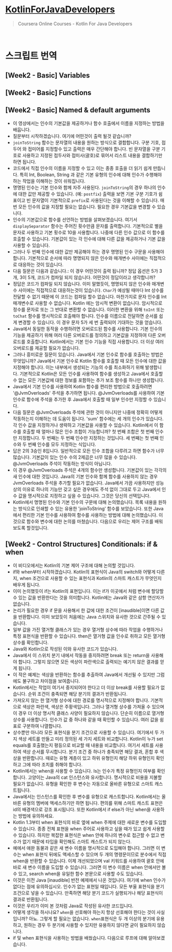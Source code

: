 # [KotlinForJavaDevelopers](https://www.coursera.org/learn/kotlin-for-java-developers/home/welcome)

> Coursera Online Courses - Kotlin For Java Developers


<br>

# 스크립트 번역

## [Week2 - Basic] Variables

## [Week2 - Basic] Functions

## [Week2 - Basic] Named & default arguments

- 이 영상에서는 인수의 기본값을 제공하거나 함수 호출에서 이름을 지정하는 방법을 배웁니다.
- 질문부터 시작하겠습니다. 여기에 어떤것이 출력 될것 같습니까?
- `joinToString` 함수는 문자열의 내용을 원하는 방식으로 결합합니다. 
구분 기호, 접두어 와 접미어를 지정할수 있고 출력은 매우 간단해야 합니다. 
빈 문자열을 구분 기호로 사용하고 지정된 접두사와 접미사(괄호)로 묶어서 리스트 내용을 결합하기만 하면 됩니다.
- 코드에서 직접 인수의 이름을 지정할 수 있고 이는 종종 호출을 더 읽기 쉽게 만듭니다. 
특히 Int, Boolean, String 과 같은 기본 유형의 인수에 대해 인수가 수행해야 하는 작업을 이해하는 것이 쉬워집니다.
- 명명된 인수는 기본 인수와 함께 자주 사용된다.
`joinToString`의 경우 하나의 인수에 대한 값만 제공할 수 있습니다. (예: `postfix`)
출력을 보면 기본 구분 기호가 쉼표이고 빈 문자열이 기본적으로 `prefix`로 사용된다는 것을 이해할 수 있습니다.
매번 모든 인수의 값을 지정할 필요는 없습니다.
필요한 경우 기본값을 변경할 수 있습니다.
- 인수의 기본값으로 함수를 선언하는 방법을 살펴보겠습니다.
여기서 `displaySeparator` 함수는 주어진 횟수만큼 문자를 출력합니다.
기본적으로 별을 문자로 사용하고 기본 횟수로 10을 사용합니다.
나중에 다른 인수 값으로 이 함수를 호출할 수 있습니다.
기본값이 있는 각 인수에 대해 다른 값을 제공하거나 기본 값을 사용할 수 있습니다.
- 그러나 두 번째 인수에 대한 값만 제공해야 하는 경우 명명된 인수 구문을 사용해야 합니다.
기본적으로 순서에 따라 명명되지 않은 인수와 매개변수 사이에는 직접적으로 대응하는 것이 있습니다.
- 다음 질문은 다음과 같습니다.: 이 경우 어떤것이 출력 됩니까?
정답 옵션은 5가 3개, 3이 5개, 코드가 컴파일 되지 않습니다.
어떤것이 정답이라고 생각합니까?
- 정답은 코드가 컴파일 되지 않습니다. 이미 말했듯이, 명명되지 않은 인수와 매개변수 사이에는 직접적으로 대응하는것이 있습니다.
`Char`가 예상될 때마다 Int 상수를 전달할 수 없기 때문에 이 코드는 컴파일 할수 없습니다.
마찬가지로 문자 인수를 Int 매개변수로 사용할 수 없습니다.
Kotlin 에는 암시적 변환이 없습니다.
암시적으로 정수를 문자로 또는 그 반대로 변환할 수 없습니다.
이러한 변환을 위해 `toInt` 또는 `toChat` 함수를 명시적으로 호출해야 합니다.
인수를 이름으로 전달하면 순서를 쉽게 변경할 수 있습니다.
이 경우 문자 5가 세 번 출력되어 기대하는 것을 얻습니다.
- Java에서 동일한 동작을 수행하려면 오버로드된 함수를 사용합니다. 기본 인수의 기능을 제공하기 위해 여러 다른 오버로드를 정의하고 기본값을 지정하여 다른 오버로드를 호출합니다. Kotlin에서는 기본 인수 기능을 직접 사용합니다. 더 이상 여러 오버로드를 제공할 필요가 없습니다.
- 그러나 흥미로운 질문이 있습니다. Java에서 기본 인수로 함수를 호출하는 방법은 무엇입니까? Java에서 기본 인수로 Kotlin 함수를 호출할 때 모든 인수에 대한 값을 지정해야 합니다. 이는 내부에서 생성되는 기능의 수를 최소화하기 위해 발생합니다. 기본적으로 Kotlin은 모든 인수를 사용하여 함수를 생성하고 Java에서 호출할 수 없는 모든 기본값에 대한 정보를 포함하는 추가 보조 함수를 하나만 생성합니다.
- Java에서 기본 인수를 사용하여 Kotlin 함수를 편리한 방법으로 호출하려면 '@JvmOverloads' 주석을 추가하면 됩니다. @JvmOverloads를 사용하여 기본 인수로 함수에 주석을 추가한 후 Java에서 호출할 때 일부 인수만 지정할 수 있습니다.
- 다음 질문은 @JvmOverloads 주석에 관한 것이 아니지만 나중에 정확히 어떻게 작동하는지 이해하는 데 도움이 됩니다. 
'sum' 함수에는 세 개의 인수가 있습니다. 
각 인수 값을 지정하거나 생략하고 기본값을 사용할 수 있습니다. Kotlin에서 이 함수를 호출할 때 얼마나 많은 인수 조합이 가능합니까? 
첫 번째 조합은 첫 번째 인수만 지정합니다. 
두 번째는 두 번째 인수만 지정하는 것입니다. 
세 번째는 첫 번째 인수와 두 번째 인수를 모두 지정하는 식입니다.
- 답은 2의 3승인 8입니다. 일반적으로 모든 인수 조합을 다루려고 하면 함수가 너무 많습니다. 기본값이 있는 인수 수의 2제곱은 너무 많을 수 있습니다. @JvmOverloads 주석이 작동하는 방식이 아닙니다.
- 이 경우 @JvmOverloads 주석은 4개의 함수만 생성합니다. 
기본값이 있는 각각의 새 인수에 대한 것입니다. 
Java의 기본 인수와 함께 함수를 사용하지 않는 경우 JvmOverloads 주석을 추가할 필요가 없습니다. 
Java에서 가끔 사용하지만 성능상의 이유로 하나의 기능만 갖고 싶은 경우에도 주석 없이 그대로 두고 Java에서 인수 값을 명시적으로 지정하고 싶을 수 있습니다. 
그것은 당신의 선택입니다.
- Kotlin에서 명명된 인수와 기본 인수의 구문에 대해 논의했습니다. 
목록 내용을 원하는 방식으로 인쇄할 수 있는 유용한 'joinToString' 함수를 보았습니다. 
또한 Java에서 편리한 기본 인수를 사용하여 함수를 사용하는 방법에 대해 논의했습니다. 
이것으로 함수와 변수에 대한 논의를 마쳤습니다. 
다음으로 우리는 제어 구조를 배워보도록 할것입니다.

## [Week2 - Control Structures] Conditionals: if & when
- 이 비디오에서는 Kotlin의 기본 제어 구조에 대해 논의할 것입니다. 
- if와 when부터 시작하겠습니다. 
Kotlin의 표현식이 Java의 switch와 어떻게 다른지, when 조건으로 사용할 수 있는 표현식과 Kotlin의 스마트 캐스트가 무엇인지 배우게 됩니다. 
- 이미 논의했듯이 if는 Kotlin의 표현입니다. 
이는 if가 이곳에서 처럼 변수에 할당할 수 있는 값을 반환한다는 것을 의미합니다. 
Kotlin에는 Java와 같은 삼항 연산자가 없습니다. 
- 논리가 필요한 경우 if 문을 사용해서 한 값에 대한 조건이 [inaudible]이면 다른 값을 반환합니다. 이미 보았듯이 처음에는 Java 스위치와 유사한 것으로 간주될 수 있습니다. 
- 일부 값을 가진 열거형 클래스가 있는 경우 열거형 상수에 따라 작업을 수행하거나 특정 표현식을 반환할 수 있습니다. then은 열거형 값을 인수로 취하고 모든 열거형 상수를 확인합니다. 
- Java와 Kotlin으로 작성된 이와 유사한 코드가 있습니다. 
- Java에서 이 스위치 분기 내에서 작동을 중지하려면 break 또는 return을 사용해야 합니다. 그렇지 않으면 모든 색상이 파란색으로 출력되는 예기치 않은 결과를 얻게 됩니다. 
- 이 작은 예제는 색상을 반환하는 함수를 추출하여 Java에서 개선될 수 있지만 그럼에도 불구하고 차이점을 보여줍니다. 
- Kotlin에서는 작업이 여기서 중지되어야 한다고 더 이상 break를 사용할 필요가 없습니다. 순위 조건이 충족되면 해당 분기의 결과가 반환됩니다. 
- 가져오지 않는 한 열거형 상수에 대한 경로를 명시적으로 지정해야 합니다. 기본적으로 색상은 파란색, 색상은 주황색입니다. 그러나 열거형 상수를 가져올 수 있으며 이 경우 더 이상 명시적 클래스 사양이 필요하지 않습니다. 단순히 이름으로 열거형 상수를 사용합니다. 인수가 값 중 하나와 같을 때 확인할 수 있습니다. 여러 값을 쉼표로 구분하여 나열합니다. 
- 상수뿐만 아니라 모든 표현식을 분기 조건으로 사용할 수 있습니다. 여기에서 두 가지 색상 세트를 만들고 미리 정의된 세 가지 세트와 비교합니다. Kotlin이 누가 set equals를 호출했는지 평등으로 비교할 때 내용을 비교합니다. 여기서 세트를 사용하여 색상 순서를 무시합니다. 분기 조건 중 하나가 충족되면 해당 결과, 혼합 후 색상을 반환합니다. 때로는 유형 계층이 있고 하위 유형인지 해당 하위 유형인지 확인하고 그에 따라 조치를 취해야 합니다. 
- Kotlin에서는 when을 사용할 수 있습니다. Is는 인수가 특정 유형인지 여부를 확인합니다. 고양이는 Java의 cat 인스턴스와 유사합니다. 명시적으로 비용을 지불할 필요가 없습니다. 유형을 확인한 후 변수는 자동으로 올바른 유형으로 스마트 캐스트됩니다. 
- Java에서는 인스턴스를 확인한 후 변수를 유형으로 캐스트합니다. Kotlin에서는 올바른 유형의 멤버에 액세스하기만 하면 됩니다. 편의를 위해 스마트 캐스트 표현은 id의 배경색으로 강조 표시됩니다. 또한 Kotlin에서 if else가 아닌 when을 사용하는 방법에 유의하세요. 
- Kotlin 1.3부터 ​​when 표현식의 바로 옆에 when 주제에 대한 새로운 변수를 도입할 수 있습니다. 종종 전체 표현을 when 주어로 사용하고 싶을 때가 있고 쉽게 사용할 수 있습니다. 하지만 복잡한 표현식은 when 안에 하나의 변수로 접근할 수 없고 변수가 없기 때문에 타입을 확인해도 스마트 캐스트가 되지 않는다.
- 예에서 애완 동물과 같은 새 변수 이름을 명시적으로 도입해야 합니다. 그러면 이 변수는 when 표현식 뒤에도 액세스할 수 있으며 두 개의 명령문이므로 분수에서 직접 when을 반환할 수 있습니다. 이제 개선되었으며 val 키워드를 사용하여 괄호 안에 바로 새 변수 이름을 도입할 수 있습니다. 그러면 이 변수 ​​이름은 when 안에서만 볼 수 있고, search when을 유일한 함수 본문으로 사용할 수도 있습니다. 
- 이것은 이전 Java [inaudible] 반전 예제에서 나온 것입니다. 여기에 when 인수가 없다는 점에 유의하십시오. 인수가 없는 표현일 때입니다. 모든 부울 표현식을 분기 조건으로 넣을 수 있습니다. 만족하면 해당 분기 코드가 실행되거나 해당 표현식이 결과로 반환됩니다. 
- 이것은 우리가 이미 본 것처럼 Java로 작성된 유사한 코드입니다. 
- 어떻게 생각을 하시나요? `when`을 선호해야 하는지 항상 선호해야 한다는 것이 사실입니까? 아뇨. 그렇게 할 필요는 없습니다. `when`표현식은 두 개 이상의 분기에 유용하고, 원하는 경우 두 분기에 사용할 수 있지만 유용하지 않다면 굳이 필요하지 않습니다. 
- if 및 when 표현식을 사용하는 방법을 배웠습니다. 다음으로 루프에 대해 알아보겠습니다.
